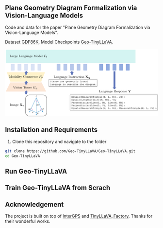 ## Plane Geometry Diagram Formalization via Vision-Language Models

Code and data for the paper "Plane Geometry Diagram Formalization via Vision-Language Models".

Dataset [GDF86K](https://huggingface.co/datasets/1509cxt/GDF86K), Model Checkpoints [Geo-TinyLLaVA](https://huggingface.co/1509cxt/Geo-TinyLLaVA).

![ex1](assets/overview.png)

## Installation and Requirements

1. Clone this repository and navigate to the folder

```bash
git clone https://github.com/Geo-TinyLLaVA/Geo-TinyLLaVA.git
cd Geo-TinyLLaVA 
```

## Run Geo-TinyLLaVA 



## Train Geo-TinyLLaVA from Scrach



## Acknowledgement
The project is built on top of [InterGPS](https://github.com/lupantech/InterGPS) and [TinyLLaVA_Factory](https://github.com/TinyLLaVA/TinyLLaVA_Factory). Thanks for their wonderful works.